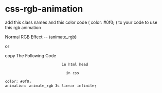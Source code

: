# css-rgb-animation

add this class names and this color code ( color: #0f0; ) to your code to use this rgb animation 

 Normal RGB Effect --  (animate_rgb) 


or




copy The Following Code 

                              in html head


<link rel="stylesheet" href="https://oceanofanythingofficial.github.io/css-rgb-animation/rgb.css">
 

                                in css

    color: #0f0;
    animation: animate_rgb 3s linear infinite; 
